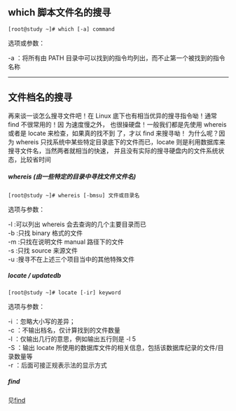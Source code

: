 ## which 脚本文件名的搜寻

```
[root@study ~]# which [-a] command
```

选项或参数：

-a ：将所有由 PATH 目录中可以找到的指令均列出，而不止第一个被找到的指令名称

---

## 文件档名的搜寻

再来谈一谈怎么搜寻文件吧！在 Linux 底下也有相当优异的搜寻指令呦！通常 find 不很常用的！因 为速度慢之外， 也很操硬盘！一般我们都是先使用 whereis 或者是 locate 来检查，如果真的找不到 了，才以 find 来搜寻呦！ 为什么呢？因为 whereis 只找系统中某些特定目录底下的文件而已，locate 则是利用数据库来搜寻文件名，当然两者就相当的快速， 并且没有实际的搜寻硬盘内的文件系统状 态，比较省时间

##### whereis \(由一些特定的目录中寻找文件文件名\)

```
[root@study ~]# whereis [-bmsu] 文件或目录名
```

选项与参数：

-l :可以列出 whereis 会去查询的几个主要目录而已  
-b :只找 binary 格式的文件  
-m :只找在说明文件 manual 路径下的文件  
-s :只找 source 来源文件  
-u :搜寻不在上述三个项目当中的其他特殊文件

##### locate / updatedb

```
[root@study ~]# locate [-ir] keyword
```

选项与参数：

-i ：忽略大小写的差异；  
-c ：不输出档名，仅计算找到的文件数量  
-l ：仅输出几行的意思，例如输出五行则是 -l 5  
-S ：输出 locate 所使用的数据库文件的相关信息，包括该数据库纪录的文件/目录数量等  
-r ：后面可接正规表示法的显示方式

##### find

见[find](/other/find.md#find)

